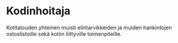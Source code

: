 # Kodinhoitaja
Kotitalouden yhteinen muisti elintarvikkeiden ja muiden hankintojen ostoslistoille sekä kotiin liittyville toimenpiteille.

